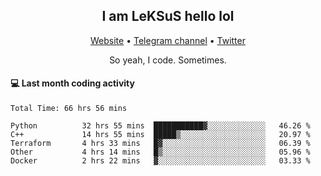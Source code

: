 <h2 align="center">I am LeKSuS hello lol</h2>
<div align="center">
  <a href="https://leksus.net">Website</a> •
  <a href="https://t.me/leksus_was_here">Telegram channel</a> •
  <a href="https://twitter.com/___LeKSuS___">Twitter</a>
</div>
<p align="center">So yeah, I code. Sometimes.</p>

#### :computer: Last month coding activity
<!--START_SECTION:waka-->

```text
Total Time: 66 hrs 56 mins

Python          32 hrs 55 mins  ███████████▓░░░░░░░░░░░░░   46.26 %
C++             14 hrs 55 mins  █████▒░░░░░░░░░░░░░░░░░░░   20.97 %
Terraform       4 hrs 33 mins   █▓░░░░░░░░░░░░░░░░░░░░░░░   06.39 %
Other           4 hrs 14 mins   █▒░░░░░░░░░░░░░░░░░░░░░░░   05.96 %
Docker          2 hrs 22 mins   ▓░░░░░░░░░░░░░░░░░░░░░░░░   03.33 %
```

<!--END_SECTION:waka-->

<!-- flag{4_l0t_0f_1nter35t1ng_th1ng5_4r3_1n_publ1c_d0m41n} -->
